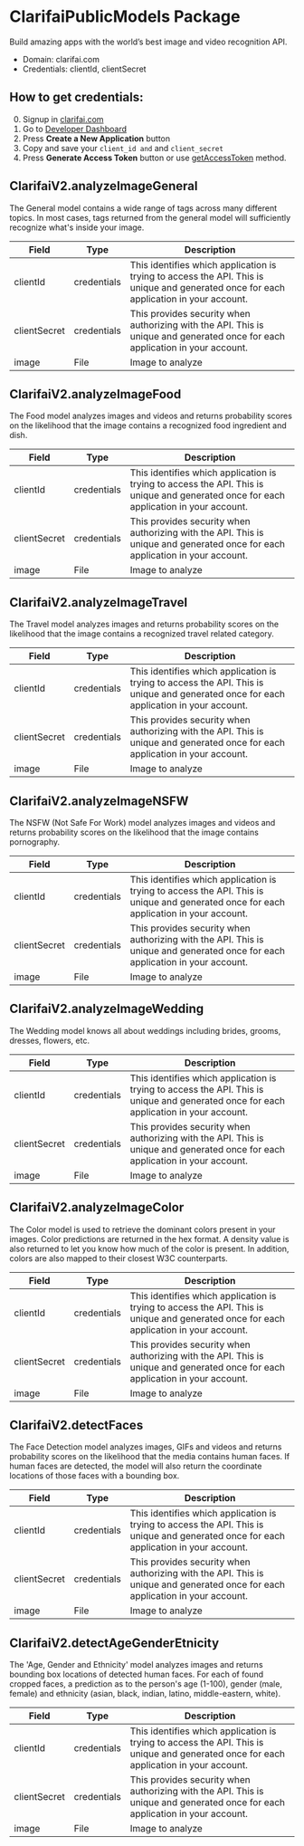 # ClarifaiPublicModels Package
Build amazing apps with the world’s best image and video recognition API.
* Domain: clarifai.com
* Credentials: clientId, clientSecret

## How to get credentials: 
0. Signup in [clarifai.com](https://clarifai.com)
1. Go to [Developer Dashboard](https://developer.clarifai.com/account/applications/)
2. Press **Create a New Application** button
3. Copy and save your `client_id and` and `client_secret`
4. Press **Generate Access Token** button or use [getAccessToken](#getAccessToken) method.

## ClarifaiV2.analyzeImageGeneral
The General model contains a wide range of tags across many different topics. In most cases, tags returned from the general model will sufficiently recognize what's inside your image.

| Field       | Type       | Description
|-------------|------------|----------
| clientId    | credentials| This identifies which application is trying to access the API. This is unique and generated once for each application in your account.
| clientSecret| credentials| This provides security when authorizing with the API. This is unique and generated once for each application in your account.
| image       | File       | Image to analyze

## ClarifaiV2.analyzeImageFood
The Food model analyzes images and videos and returns probability scores on the likelihood that the image contains a recognized food ingredient and dish.

| Field       | Type       | Description
|-------------|------------|----------
| clientId    | credentials| This identifies which application is trying to access the API. This is unique and generated once for each application in your account.
| clientSecret| credentials| This provides security when authorizing with the API. This is unique and generated once for each application in your account.
| image       | File       | Image to analyze

## ClarifaiV2.analyzeImageTravel
The Travel model analyzes images and returns probability scores on the likelihood that the image contains a recognized travel related category.

| Field       | Type       | Description
|-------------|------------|----------
| clientId    | credentials| This identifies which application is trying to access the API. This is unique and generated once for each application in your account.
| clientSecret| credentials| This provides security when authorizing with the API. This is unique and generated once for each application in your account.
| image       | File       | Image to analyze

## ClarifaiV2.analyzeImageNSFW
The NSFW (Not Safe For Work) model analyzes images and videos and returns probability scores on the likelihood that the image contains pornography.

| Field       | Type       | Description
|-------------|------------|----------
| clientId    | credentials| This identifies which application is trying to access the API. This is unique and generated once for each application in your account.
| clientSecret| credentials| This provides security when authorizing with the API. This is unique and generated once for each application in your account.
| image       | File       | Image to analyze

## ClarifaiV2.analyzeImageWedding
The Wedding model knows all about weddings including brides, grooms, dresses, flowers, etc.

| Field       | Type       | Description
|-------------|------------|----------
| clientId    | credentials| This identifies which application is trying to access the API. This is unique and generated once for each application in your account.
| clientSecret| credentials| This provides security when authorizing with the API. This is unique and generated once for each application in your account.
| image       | File       | Image to analyze

## ClarifaiV2.analyzeImageColor
The Color model is used to retrieve the dominant colors present in your images. Color predictions are returned in the hex format. A density value is also returned to let you know how much of the color is present. In addition, colors are also mapped to their closest W3C counterparts.

| Field       | Type       | Description
|-------------|------------|----------
| clientId    | credentials| This identifies which application is trying to access the API. This is unique and generated once for each application in your account.
| clientSecret| credentials| This provides security when authorizing with the API. This is unique and generated once for each application in your account.
| image       | File       | Image to analyze

## ClarifaiV2.detectFaces
The Face Detection model analyzes images, GIFs and videos and returns probability scores on the likelihood that the media contains human faces. If human faces are detected, the model will also return the coordinate locations of those faces with a bounding box.

| Field       | Type       | Description
|-------------|------------|----------
| clientId    | credentials| This identifies which application is trying to access the API. This is unique and generated once for each application in your account.
| clientSecret| credentials| This provides security when authorizing with the API. This is unique and generated once for each application in your account.
| image       | File       | Image to analyze

## ClarifaiV2.detectAgeGenderEtnicity
The 'Age, Gender and Ethnicity' model analyzes images and returns bounding box locations of detected human faces. For each of found cropped faces, a prediction as to the person's age (1-100), gender (male, female) and ethnicity (asian, black, indian, latino, middle-eastern, white).

| Field       | Type       | Description
|-------------|------------|----------
| clientId    | credentials| This identifies which application is trying to access the API. This is unique and generated once for each application in your account.
| clientSecret| credentials| This provides security when authorizing with the API. This is unique and generated once for each application in your account.
| image       | File       | Image to analyze

